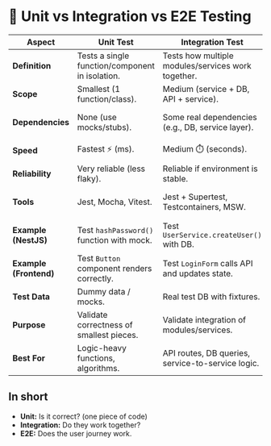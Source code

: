 # 🧪 Unit vs Integration vs E2E Testing

| Aspect                 | **Unit Test**                                   | **Integration Test**                               | **End-to-End (E2E) Test**                                               |
| ---------------------- | ----------------------------------------------- | -------------------------------------------------- | ----------------------------------------------------------------------- |
| **Definition**         | Tests a single function/component in isolation. | Tests how multiple modules/services work together. | Tests the full application flow from UI → API → DB → external services. |
| **Scope**              | Smallest (1 function/class).                    | Medium (service + DB, API + service).              | Largest (entire system, real user scenarios).                           |
| **Dependencies**       | None (use mocks/stubs).                         | Some real dependencies (e.g., DB, service layer).  | All real dependencies (DB, API, frontend, 3rd-party APIs).              |
| **Speed**              | Fastest ⚡ (ms).                                | Medium ⏱️ (seconds).                               | Slowest 🐢 (seconds to minutes).                                        |
| **Reliability**        | Very reliable (less flaky).                     | Reliable if environment is stable.                 | Can be flaky due to network/async/browser.                              |
| **Tools**              | Jest, Mocha, Vitest.                            | Jest + Supertest, Testcontainers, MSW.             | Cypress, Playwright, Selenium, Supertest (API E2E).                     |
| **Example (NestJS)**   | Test `hashPassword()` function with mock.       | Test `UserService.createUser()` with DB.           | Test `/auth/register → login → profile` full flow.                      |
| **Example (Frontend)** | Test `Button` component renders correctly.      | Test `LoginForm` calls API and updates state.      | Test "User registers → logs in → sees dashboard".                       |
| **Test Data**          | Dummy data / mocks.                             | Real test DB with fixtures.                        | Real DB + realistic data.                                               |
| **Purpose**            | Validate correctness of smallest pieces.        | Validate integration of modules/services.          | Validate user-facing flows work end-to-end.                             |
| **Best For**           | Logic-heavy functions, algorithms.              | API routes, DB queries, service-to-service logic.  | Critical business flows (auth, checkout, payments).                     |

## **In short**

- **Unit:** Is it correct? (one piece of code)
- **Integration:** Do they work together?
- **E2E:** Does the user journey work.
